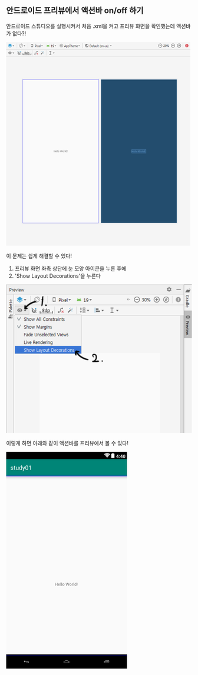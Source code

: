 ## 안드로이드 프리뷰에서 액션바 on/off 하기

안드로이드 스튜디오를 실행시켜서 처음 .xml을 켜고 프리뷰 화면을 확인했는데 액션바가 없다?!

<img src="images/preview.png" width="500px" height="550px"> <br>

이 문제는 쉽게 해결할 수 있다!

  1. 프리뷰 화면 좌측 상단에 눈 모양 아이콘을 누른 후에
  2. 'Show Layout Decorations'을 누른다

<img src="images/previewProcess.png"> <br>

이렇게 하면 아래와 같이 액션바를 프리뷰에서 볼 수 있다!

<img src="images/previewTitlebar.png">
